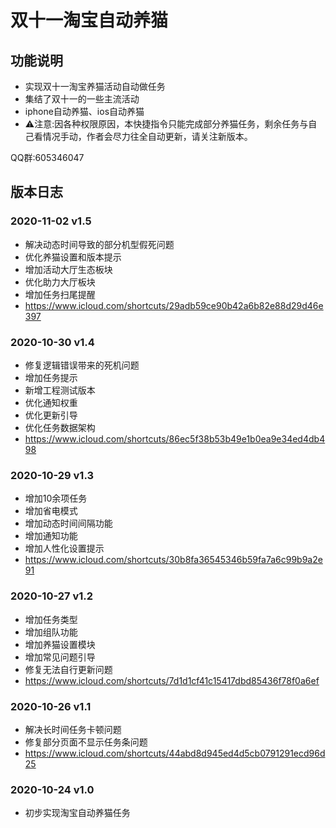 # 双十一淘宝自动养猫

## 功能说明

* 实现双十一淘宝养猫活动自动做任务
* 集结了双十一的一些主流活动
* iphone自动养猫、ios自动养猫
* ⚠️注意:因各种权限原因，本快捷指令只能完成部分养猫任务，剩余任务与自己看情况手动，作者会尽力往全自动更新，请关注新版本。

QQ群:605346047

## 版本日志

### 2020-11-02 v1.5
* 解决动态时间导致的部分机型假死问题
* 优化养猫设置和版本提示
* 增加活动大厅生态板块
* 优化助力大厅板块
* 增加任务扫尾提醒
* https://www.icloud.com/shortcuts/29adb59ce90b42a6b82e88d29d46e397

### 2020-10-30 v1.4
* 修复逻辑错误带来的死机问题
* 增加任务提示
* 新增工程测试版本
* 优化通知权重
* 优化更新引导
* 优化任务数据架构
* https://www.icloud.com/shortcuts/86ec5f38b53b49e1b0ea9e34ed4db498

### 2020-10-29 v1.3
* 增加10余项任务
* 增加省电模式
* 增加动态时间间隔功能
* 增加通知功能
* 增加人性化设置提示
* https://www.icloud.com/shortcuts/30b8fa36545346b59fa7a6c99b9a2e91

### 2020-10-27 v1.2
* 增加任务类型
* 增加组队功能
* 增加养猫设置模块
* 增加常见问题引导
* 修复无法自行更新问题
* https://www.icloud.com/shortcuts/7d1d1cf41c15417dbd85436f78f0a6ef

### 2020-10-26 v1.1
* 解决长时间任务卡顿问题
* 修复部分页面不显示任务条问题
* https://www.icloud.com/shortcuts/44abd8d945ed4d5cb0791291ecd96d25

### 2020-10-24 v1.0
* 初步实现淘宝自动养猫任务
